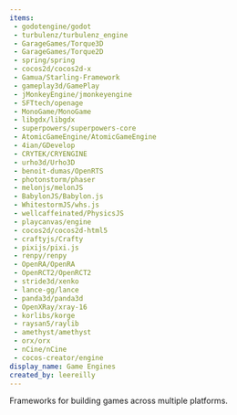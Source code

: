 ```yaml
---
items:
 - godotengine/godot
 - turbulenz/turbulenz_engine
 - GarageGames/Torque3D
 - GarageGames/Torque2D
 - spring/spring
 - cocos2d/cocos2d-x
 - Gamua/Starling-Framework
 - gameplay3d/GamePlay
 - jMonkeyEngine/jmonkeyengine
 - SFTtech/openage
 - MonoGame/MonoGame
 - libgdx/libgdx
 - superpowers/superpowers-core
 - AtomicGameEngine/AtomicGameEngine
 - 4ian/GDevelop
 - CRYTEK/CRYENGINE
 - urho3d/Urho3D
 - benoit-dumas/OpenRTS
 - photonstorm/phaser
 - melonjs/melonJS
 - BabylonJS/Babylon.js
 - WhitestormJS/whs.js
 - wellcaffeinated/PhysicsJS
 - playcanvas/engine
 - cocos2d/cocos2d-html5
 - craftyjs/Crafty
 - pixijs/pixi.js
 - renpy/renpy
 - OpenRA/OpenRA
 - OpenRCT2/OpenRCT2
 - stride3d/xenko
 - lance-gg/lance
 - panda3d/panda3d
 - OpenXRay/xray-16
 - korlibs/korge
 - raysan5/raylib
 - amethyst/amethyst
 - orx/orx
 - nCine/nCine
 - cocos-creator/engine
display_name: Game Engines
created_by: leereilly
---
```

Frameworks for building games across multiple platforms.
